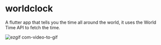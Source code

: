 # worldclock

A flutter app that tells you the time all around the world, it uses the World Time API to fetch the time.

![ezgif com-video-to-gif](https://user-images.githubusercontent.com/48356056/91601089-acab0500-e986-11ea-9188-eb6c30bbae1b.gif)

